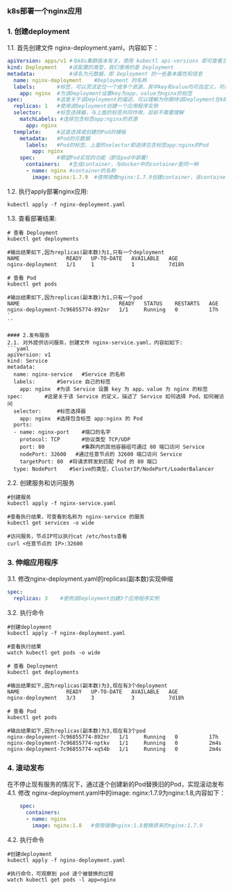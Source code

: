 ### k8s部署一个nginx应用

### 1. 创建deployment
1.1. 首先创建文件 nginx-deployment.yaml，内容如下：
```yaml
apiVersion: apps/v1	#与k8s集群版本有关，使用 kubectl api-versions 即可查看当前集群支持的版本
kind: Deployment	#该配置的类型，我们使用的是 Deployment
metadata:	        #译名为元数据，即 Deployment 的一些基本属性和信息
  name: nginx-deployment	#Deployment 的名称
  labels:	    #标签，可以灵活定位一个或多个资源，其中key和value均可自定义，可以定义多组，目前不需要理解
    app: nginx	#为该Deployment设置key为app，value为nginx的标签
spec:	        #这是关于该Deployment的描述，可以理解为你期待该Deployment在k8s中如何使用
  replicas: 1	#使用该Deployment创建一个应用程序实例
  selector:	    #标签选择器，与上面的标签共同作用，目前不需要理解
    matchLabels: #选择包含标签app:nginx的资源
      app: nginx
  template:	    #这是选择或创建的Pod的模板
    metadata:	#Pod的元数据
      labels:	#Pod的标签，上面的selector即选择包含标签app:nginx的Pod
        app: nginx
    spec:	    #期望Pod实现的功能（即在pod中部署）
      containers:	#生成container，与docker中的container是同一种
      - name: nginx	#container的名称
        image: nginx:1.7.9	#使用镜像nginx:1.7.9创建container，该container默认80端口可访问

```

1.2. 执行apply部署nginx应用:
```shell
kubectl apply -f nginx-deployment.yaml
```
1.3. 查看部署结果:
```shell
# 查看 Deployment
kubectl get deployments

#输出结果如下,因为replicas(副本数)为1,只有一个deployment
NAME               READY   UP-TO-DATE   AVAILABLE   AGE
nginx-deployment   1/1     1            1           7d18h

# 查看 Pod
kubectl get pods

#输出结果如下,因为replicas(副本数)为1,只有一个pod
NAME                                READY   STATUS    RESTARTS   AGE
nginx-deployment-7c96855774-892nr   1/1     Running   0          17h
`
``

#### 2.发布服务 
2.1. 对外提供访问服务，创建文件 nginx-service.yaml，内容如如下:
```yaml
apiVersion: v1
kind: Service
metadata:
  name: nginx-service	#Service 的名称
  labels:     	#Service 自己的标签
    app: nginx	#为该 Service 设置 key 为 app，value 为 nginx 的标签
spec:	    #这是关于该 Service 的定义，描述了 Service 如何选择 Pod，如何被访问
  selector:	    #标签选择器
    app: nginx	#选择包含标签 app:nginx 的 Pod
  ports:
  - name: nginx-port	#端口的名字
    protocol: TCP	    #协议类型 TCP/UDP
    port: 80	        #集群内的其他容器组可通过 80 端口访问 Service
    nodePort: 32600   #通过任意节点的 32600 端口访问 Service
    targetPort: 80	#将请求转发到匹配 Pod 的 80 端口
  type: NodePort	#Serive的类型，ClusterIP/NodePort/LoaderBalancer
```

2.2. 创建服务和访问服务
```shell
#创建服务
kubectl apply -f nginx-service.yaml

#查看执行结果，可查看到名称为 nginx-service 的服务
kubectl get services -o wide

#访问服务，节点IP可以执行cat /etc/hosts查看
curl <任意节点的 IP>:32600
```
### 3. 伸缩应用程序 
3.1. 修改nginx-deployment.yaml的replicas(副本数)实现伸缩
```yaml
spec:
  replicas: 3    #使用该Deployment创建3个应用程序实例
```

3.2. 执行命令
```shell
#创建deployment
kubectl apply -f nginx-deployment.yaml

#查看执行结果
watch kubectl get pods -o wide

# 查看 Deployment
kubectl get deployments

#输出结果如下,因为replicas(副本数)为3,现在有3个deployment
NAME               READY   UP-TO-DATE   AVAILABLE   AGE
nginx-deployment   3/3     3            3           7d18h

# 查看 Pod
kubectl get pods

#输出结果如下,因为replicas(副本数)为3,现在有3个pod
nginx-deployment-7c96855774-892nr   1/1     Running   0          17h
nginx-deployment-7c96855774-nptkv   1/1     Running   0          2m4s
nginx-deployment-7c96855774-xq54b   1/1     Running   0          2m4s

```

### 4. 滚动发布
在不停止现有服务的情况下，通过逐个创建新的Pod替换旧的Pod，实现滚动发布 
4.1. 修改 nginx-deployment.yaml中的image: nginx:1.7.9为nginx:1.8,内容如下：
```yaml
    spec:
      containers:
      - name: nginx
        image: nginx:1.8   #使用镜像nginx:1.8替换原来的nginx:1.7.9
```

4.2. 执行命令
```shell
#创建deployment
kubectl apply -f nginx-deployment.yaml

#执行命令，可观察到 pod 逐个被替换的过程
watch kubectl get pods -l app=nginx
```








